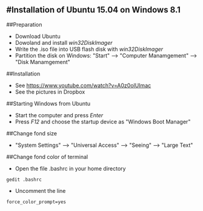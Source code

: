 #Installation of Ubuntu 15.04 on Windows 8.1
------------------------------
##Preparation
* Download Ubuntu
* Dowoland and install *win32DiskImager*
* Write the .iso file into USB flash disk with *win32DiskImager*
* Partition the disk on Windows: "Start" --> "Computer Manamgement" --> "Disk Manamgement" 

##Installation

* See https://www.youtube.com/watch?v=A0z0olUImac
* See the pictures in Dropbox

##Starting Windows from Ubuntu
* Start the computer and press *Enter* 
* Press *F12* and choose the startup device as "Windows Boot Manager" 



##Change fond size
* "System Settings" --> "Universal Access" --> "Seeing" --> "Large Text"

##Change fond color of terminal 
* Open the file .bashrc in your home directory
```
gedit .bashrc
```
* Uncomment the line 
```
force_color_prompt=yes
```
